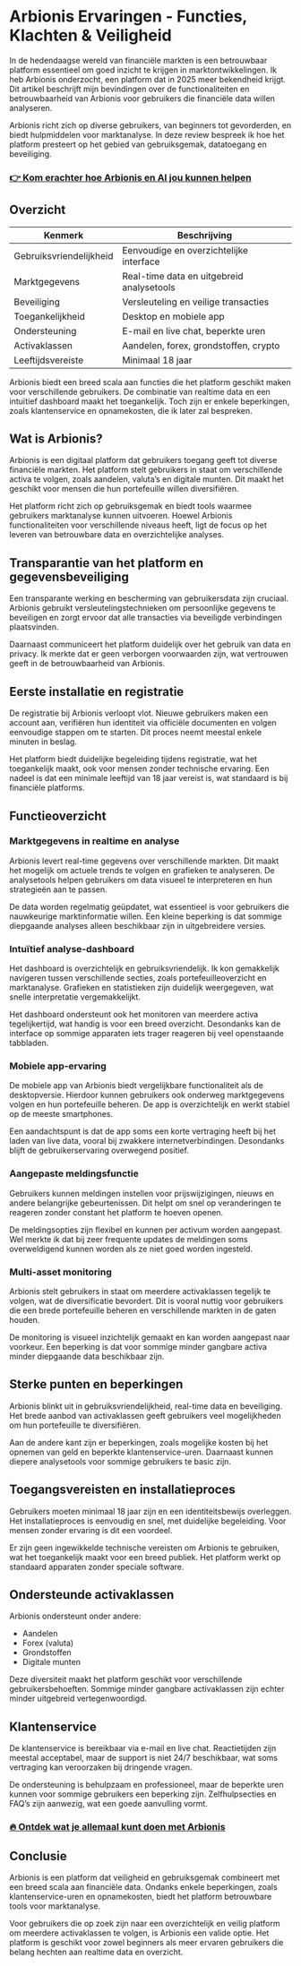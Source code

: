 # Arbionis Ervaringen - Functies, Klachten & Veiligheid
   
In de hedendaagse wereld van financiële markten is een betrouwbaar platform essentieel om goed inzicht te krijgen in marktontwikkelingen. Ik heb Arbionis onderzocht, een platform dat in 2025 meer bekendheid krijgt. Dit artikel beschrijft mijn bevindingen over de functionaliteiten en betrouwbaarheid van Arbionis voor gebruikers die financiële data willen analyseren.

Arbionis richt zich op diverse gebruikers, van beginners tot gevorderden, en biedt hulpmiddelen voor marktanalyse. In deze review bespreek ik hoe het platform presteert op het gebied van gebruiksgemak, datatoegang en beveiliging.

### [👉 Kom erachter hoe Arbionis en AI jou kunnen helpen](https://tinyurl.com/24kqn8ff)
## Overzicht  

| Kenmerk                | Beschrijving                        |
|------------------------|-----------------------------------|
| Gebruiksvriendelijkheid| Eenvoudige en overzichtelijke interface |
| Marktgegevens          | Real-time data en uitgebreid analysetools |
| Beveiliging            | Versleuteling en veilige transacties |
| Toegankelijkheid       | Desktop en mobiele app             |
| Ondersteuning          | E-mail en live chat, beperkte uren |
| Activaklassen          | Aandelen, forex, grondstoffen, crypto |
| Leeftijdsvereiste      | Minimaal 18 jaar                   |

Arbionis biedt een breed scala aan functies die het platform geschikt maken voor verschillende gebruikers. De combinatie van realtime data en een intuïtief dashboard maakt het toegankelijk. Toch zijn er enkele beperkingen, zoals klantenservice en opnamekosten, die ik later zal bespreken.

## Wat is Arbionis?  
Arbionis is een digitaal platform dat gebruikers toegang geeft tot diverse financiële markten. Het platform stelt gebruikers in staat om verschillende activa te volgen, zoals aandelen, valuta’s en digitale munten. Dit maakt het geschikt voor mensen die hun portefeuille willen diversifiëren.

Het platform richt zich op gebruiksgemak en biedt tools waarmee gebruikers marktanalyse kunnen uitvoeren. Hoewel Arbionis functionaliteiten voor verschillende niveaus heeft, ligt de focus op het leveren van betrouwbare data en overzichtelijke analyses.

## Transparantie van het platform en gegevensbeveiliging  
Een transparante werking en bescherming van gebruikersdata zijn cruciaal. Arbionis gebruikt versleutelingstechnieken om persoonlijke gegevens te beveiligen en zorgt ervoor dat alle transacties via beveiligde verbindingen plaatsvinden.

Daarnaast communiceert het platform duidelijk over het gebruik van data en privacy. Ik merkte dat er geen verborgen voorwaarden zijn, wat vertrouwen geeft in de betrouwbaarheid van Arbionis.

## Eerste installatie en registratie  
De registratie bij Arbionis verloopt vlot. Nieuwe gebruikers maken een account aan, verifiëren hun identiteit via officiële documenten en volgen eenvoudige stappen om te starten. Dit proces neemt meestal enkele minuten in beslag.

Het platform biedt duidelijke begeleiding tijdens registratie, wat het toegankelijk maakt, ook voor mensen zonder technische ervaring. Een nadeel is dat een minimale leeftijd van 18 jaar vereist is, wat standaard is bij financiële platforms.

## Functieoverzicht  

### Marktgegevens in realtime en analyse  
Arbionis levert real-time gegevens over verschillende markten. Dit maakt het mogelijk om actuele trends te volgen en grafieken te analyseren. De analysetools helpen gebruikers om data visueel te interpreteren en hun strategieën aan te passen.

De data worden regelmatig geüpdatet, wat essentieel is voor gebruikers die nauwkeurige marktinformatie willen. Een kleine beperking is dat sommige diepgaande analyses alleen beschikbaar zijn in uitgebreidere versies.

### Intuïtief analyse-dashboard  
Het dashboard is overzichtelijk en gebruiksvriendelijk. Ik kon gemakkelijk navigeren tussen verschillende secties, zoals portefeuilleoverzicht en marktanalyse. Grafieken en statistieken zijn duidelijk weergegeven, wat snelle interpretatie vergemakkelijkt.

Het dashboard ondersteunt ook het monitoren van meerdere activa tegelijkertijd, wat handig is voor een breed overzicht. Desondanks kan de interface op sommige apparaten iets trager reageren bij veel openstaande tabbladen.

### Mobiele app-ervaring  
De mobiele app van Arbionis biedt vergelijkbare functionaliteit als de desktopversie. Hierdoor kunnen gebruikers ook onderweg marktgegevens volgen en hun portefeuille beheren. De app is overzichtelijk en werkt stabiel op de meeste smartphones.

Een aandachtspunt is dat de app soms een korte vertraging heeft bij het laden van live data, vooral bij zwakkere internetverbindingen. Desondanks blijft de gebruikerservaring overwegend positief.

### Aangepaste meldingsfunctie  
Gebruikers kunnen meldingen instellen voor prijswijzigingen, nieuws en andere belangrijke gebeurtenissen. Dit helpt om snel op veranderingen te reageren zonder constant het platform te hoeven openen.

De meldingsopties zijn flexibel en kunnen per activum worden aangepast. Wel merkte ik dat bij zeer frequente updates de meldingen soms overweldigend kunnen worden als ze niet goed worden ingesteld.

### Multi-asset monitoring  
Arbionis stelt gebruikers in staat om meerdere activaklassen tegelijk te volgen, wat de diversificatie bevordert. Dit is vooral nuttig voor gebruikers die een brede portefeuille beheren en verschillende markten in de gaten houden.

De monitoring is visueel inzichtelijk gemaakt en kan worden aangepast naar voorkeur. Een beperking is dat voor sommige minder gangbare activa minder diepgaande data beschikbaar zijn.

## Sterke punten en beperkingen  
Arbionis blinkt uit in gebruiksvriendelijkheid, real-time data en beveiliging. Het brede aanbod van activaklassen geeft gebruikers veel mogelijkheden om hun portefeuille te diversifiëren.

Aan de andere kant zijn er beperkingen, zoals mogelijke kosten bij het opnemen van geld en beperkte klantenservice-uren. Daarnaast kunnen diepere analysetools voor sommige gebruikers te basic zijn.

## Toegangsvereisten en installatieproces  
Gebruikers moeten minimaal 18 jaar zijn en een identiteitsbewijs overleggen. Het installatieproces is eenvoudig en snel, met duidelijke begeleiding. Voor mensen zonder ervaring is dit een voordeel.

Er zijn geen ingewikkelde technische vereisten om Arbionis te gebruiken, wat het toegankelijk maakt voor een breed publiek. Het platform werkt op standaard apparaten zonder speciale software.

## Ondersteunde activaklassen  
Arbionis ondersteunt onder andere:  

- Aandelen  
- Forex (valuta)  
- Grondstoffen  
- Digitale munten  

Deze diversiteit maakt het platform geschikt voor verschillende gebruikersbehoeften. Sommige minder gangbare activaklassen zijn echter minder uitgebreid vertegenwoordigd.

## Klantenservice  
De klantenservice is bereikbaar via e-mail en live chat. Reactietijden zijn meestal acceptabel, maar de support is niet 24/7 beschikbaar, wat soms vertraging kan veroorzaken bij dringende vragen.

De ondersteuning is behulpzaam en professioneel, maar de beperkte uren kunnen voor sommige gebruikers een beperking zijn. Zelfhulpsecties en FAQ’s zijn aanwezig, wat een goede aanvulling vormt.

### [🔥 Ontdek wat je allemaal kunt doen met Arbionis](https://tinyurl.com/24kqn8ff)
## Conclusie  
Arbionis is een platform dat veiligheid en gebruiksgemak combineert met een breed scala aan financiële data. Ondanks enkele beperkingen, zoals klantenservice-uren en opnamekosten, biedt het platform betrouwbare tools voor marktanalyse.

Voor gebruikers die op zoek zijn naar een overzichtelijk en veilig platform om meerdere activaklassen te volgen, is Arbionis een valide optie. Het platform is geschikt voor zowel beginners als meer ervaren gebruikers die belang hechten aan realtime data en overzicht.